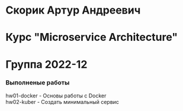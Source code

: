 # Скорик Артур Андреевич

# Курс "Microservice Architecture"

# Группа 2022-12

### Выполненые работы
hw01-docker - Основы работы с Docker<br>
hw02-kuber - Создать минимальный сервис<br>